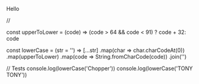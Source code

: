 Hello

//

const upperToLower = (code) =>
  (code > 64 && code < 91) ? code + 32: code

const lowerCase = (str = '') =>
  [...str]
    .map(char => char.charCodeAt(0))
    .map(upperToLower)
    .map(code => String.fromCharCode(code))
    .join('')

// Tests
console.log(lowerCase('Chopper'))
console.log(lowerCase('TONY TONY'))
